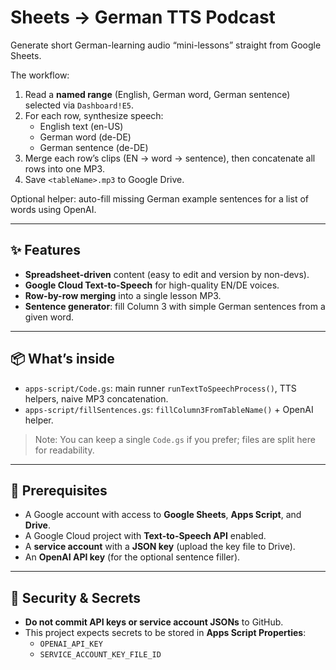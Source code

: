 # Sheets → German TTS Podcast

Generate short German-learning audio “mini-lessons” straight from Google Sheets.

The workflow:
1) Read a **named range** (English, German word, German sentence) selected via `Dashboard!E5`.
2) For each row, synthesize speech:
   - English text (en-US)
   - German word (de-DE)
   - German sentence (de-DE)
3) Merge each row’s clips (EN → word → sentence), then concatenate all rows into one MP3.
4) Save `<tableName>.mp3` to Google Drive.

Optional helper: auto-fill missing German example sentences for a list of words using OpenAI.

---

## ✨ Features
- **Spreadsheet-driven** content (easy to edit and version by non-devs).
- **Google Cloud Text-to-Speech** for high-quality EN/DE voices.
- **Row-by-row merging** into a single lesson MP3.
- **Sentence generator**: fill Column 3 with simple German sentences from a given word.

---

## 📦 What’s inside
- `apps-script/Code.gs`: main runner `runTextToSpeechProcess()`, TTS helpers, naive MP3 concatenation.
- `apps-script/fillSentences.gs`: `fillColumn3FromTableName()` + OpenAI helper.

> Note: You can keep a single `Code.gs` if you prefer; files are split here for readability.

---

## 🧱 Prerequisites
- A Google account with access to **Google Sheets**, **Apps Script**, and **Drive**.
- A Google Cloud project with **Text-to-Speech API** enabled.
- A **service account** with a **JSON key** (upload the key file to Drive).
- An **OpenAI API key** (for the optional sentence filler).

---

## 🔐 Security & Secrets
- **Do not commit API keys or service account JSONs** to GitHub.  
- This project expects secrets to be stored in **Apps Script Properties**:  
  - `OPENAI_API_KEY`  
  - `SERVICE_ACCOUNT_KEY_FILE_ID` 
